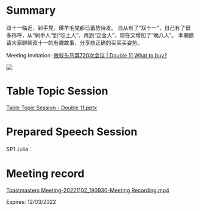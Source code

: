# Summary

双十一临近，剁手党，薅羊毛党都已蓄势待发。
自从有了“双十一”，自己有了很多称呼，从“剁手人”到“吃土人”，再到“定金人”，现在又增加了“晚八人”。
本期邀请大家聊聊双十一的有趣故事，分享些正确的买买买姿势。

Meeting Invitation: [微软头马第720次会议 | Double 11 What to buy?](https://mp.weixin.qq.com/s/d3U05lKJaKNGRGNNuNaoTA)

![](https://github.com/mstmc/MicrosoftToastmaster/blob/master/Meeting/2022/2022.11.02_Double11WhatToBuy/Poster.png)


# Table Topic Session

[Table Topic Session - Double 11.pptx](https://github.com/mstmc/MicrosoftToastmaster/blob/master/Meeting/2022/2022.11.02_Double11WhatToBuy/Table%20Topic%20Session%20-%20Double%2011.pptx)

# Prepared Speech Session

SP1 Julia：

# Meeting record

[Toastmasters Meeting-20221102_190930-Meeting Recording.mp4](https://microsoftapc-my.sharepoint.com/:v:/g/personal/xinglinyu_microsoft_com/EXUb6cpwldZPhJAeXQVo7zcBC6l3UV-sPIU0ZWMPbMT_rw?e=Bo1Vyl)

Expires: 12/03/2022
